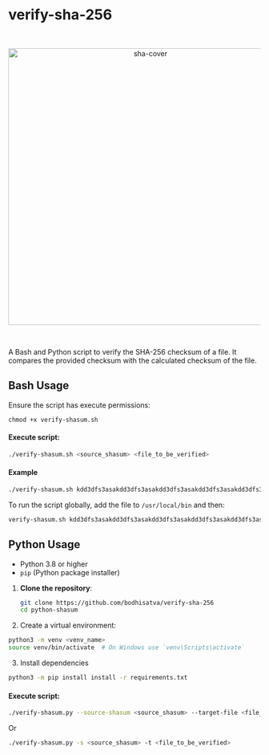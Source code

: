 # verify-sha-256

<br />
  <p align="center">
    <img width="552" alt="sha-cover" src="https://github.com/user-attachments/assets/d43e87fe-8252-4db4-a81a-e06378fb6319">
  </p>
<br />

A Bash and Python script to verify the SHA-256 checksum of a file. It compares the provided checksum with the calculated checksum of the file.

## Bash Usage

Ensure the script has execute permissions:

```
chmod +x verify-shasum.sh
```

#### Execute script:

```bash
./verify-shasum.sh <source_shasum> <file_to_be_verified>
```

#### Example

```bash
./verify-shasum.sh kdd3dfs3asakdd3dfs3asakdd3dfs3asakdd3dfs3asakdd3dfs3asa example-file.txt
```

To run the script globally, add the file to `/usr/local/bin` and then:

```bash
verify-shasum.sh kdd3dfs3asakdd3dfs3asakdd3dfs3asakdd3dfs3asakdd3dfs3asa example-file.txt
```

## Python Usage

- Python 3.8 or higher
- `pip` (Python package installer)

1. **Clone the repository**:
   ```bash
   git clone https://github.com/bodhisatva/verify-sha-256
   cd python-shasum
   ```
2. Create a virtual environment:

```bash
python3 -m venv <venv_name>
source venv/bin/activate  # On Windows use `venv\Scripts\activate`
```

3. Install dependencies

```bash
python3 -m pip install install -r requirements.txt
```

#### Execute script:

```bash
./verify-shasum.py --source-shasum <source_shasum> --target-file <file_to_be_verified>
```

Or

```bash
./verify-shasum.py -s <source_shasum> -t <file_to_be_verified>
```
